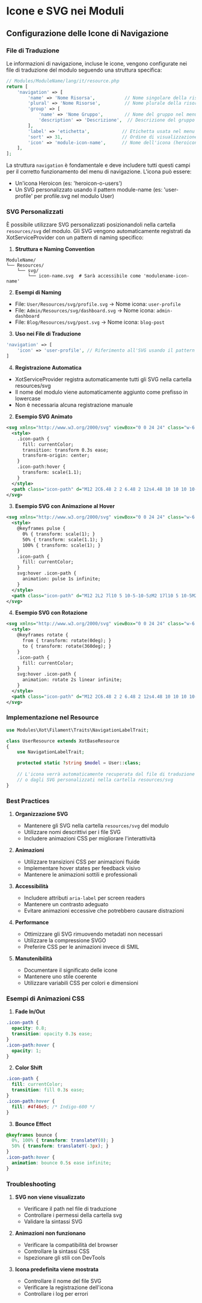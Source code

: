 # Icone e SVG nei Moduli

## Configurazione delle Icone di Navigazione

### File di Traduzione
Le informazioni di navigazione, incluse le icone, vengono configurate nei file di traduzione del modulo seguendo una struttura specifica:

```php
// Modules/ModuleName/lang/it/resource.php
return [
    'navigation' => [
        'name' => 'Nome Risorsa',           // Nome singolare della risorsa
        'plural' => 'Nome Risorse',         // Nome plurale della risorsa
        'group' => [
            'name' => 'Nome Gruppo',        // Nome del gruppo nel menu
            'description' => 'Descrizione',  // Descrizione del gruppo
        ],
        'label' => 'etichetta',            // Etichetta usata nel menu
        'sort' => 31,                      // Ordine di visualizzazione nel menu
        'icon' => 'module-icon-name',      // Nome dell'icona (heroicon o SVG personalizzato)
    ],
];
```

La struttura `navigation` è fondamentale e deve includere tutti questi campi per il corretto funzionamento del menu di navigazione. L'icona può essere:
- Un'icona Heroicon (es: 'heroicon-o-users')
- Un SVG personalizzato usando il pattern module-name (es: 'user-profile' per profile.svg nel modulo User)

### SVG Personalizzati
È possibile utilizzare SVG personalizzati posizionandoli nella cartella `resources/svg` del modulo. Gli SVG vengono automaticamente registrati da XotServiceProvider con un pattern di naming specifico:

1. **Struttura e Naming Convention**
```
ModuleName/
└── Resources/
    └── svg/
        └── icon-name.svg  # Sarà accessibile come 'modulename-icon-name'
```

2. **Esempi di Naming**
- File: `User/Resources/svg/profile.svg` → Nome icona: `user-profile`
- File: `Admin/Resources/svg/dashboard.svg` → Nome icona: `admin-dashboard`
- File: `Blog/Resources/svg/post.svg` → Nome icona: `blog-post`

3. **Uso nei File di Traduzione**
```php
'navigation' => [
    'icon' => 'user-profile', // Riferimento all'SVG usando il pattern module-name
]
```

4. **Registrazione Automatica**
- XotServiceProvider registra automaticamente tutti gli SVG nella cartella resources/svg
- Il nome del modulo viene automaticamente aggiunto come prefisso in lowercase
- Non è necessaria alcuna registrazione manuale

2. **Esempio SVG Animato**
```svg
<svg xmlns="http://www.w3.org/2000/svg" viewBox="0 0 24 24" class="w-6 h-6">
  <style>
    .icon-path {
      fill: currentColor;
      transition: transform 0.3s ease;
      transform-origin: center;
    }
    .icon-path:hover {
      transform: scale(1.1);
    }
  </style>
  <path class="icon-path" d="M12 2C6.48 2 2 6.48 2 12s4.48 10 10 10 10-4.48 10-10S17.52 2 12 2zm0 18c-4.41 0-8-3.59-8-8s3.59-8 8-8 8 3.59 8 8-3.59 8-8 8zm-1-13h2v6h-2zm0 8h2v2h-2z"/>
</svg>
```

3. **Esempio SVG con Animazione al Hover**
```svg
<svg xmlns="http://www.w3.org/2000/svg" viewBox="0 0 24 24" class="w-6 h-6">
  <style>
    @keyframes pulse {
      0% { transform: scale(1); }
      50% { transform: scale(1.1); }
      100% { transform: scale(1); }
    }
    .icon-path {
      fill: currentColor;
    }
    svg:hover .icon-path {
      animation: pulse 1s infinite;
    }
  </style>
  <path class="icon-path" d="M12 2L2 7l10 5 10-5-10-5zM2 17l10 5 10-5M2 12l10 5 10-5"/>
</svg>
```

4. **Esempio SVG con Rotazione**
```svg
<svg xmlns="http://www.w3.org/2000/svg" viewBox="0 0 24 24" class="w-6 h-6">
  <style>
    @keyframes rotate {
      from { transform: rotate(0deg); }
      to { transform: rotate(360deg); }
    }
    .icon-path {
      fill: currentColor;
    }
    svg:hover .icon-path {
      animation: rotate 2s linear infinite;
    }
  </style>
  <path class="icon-path" d="M12 2C6.48 2 2 6.48 2 12s4.48 10 10 10 10-4.48 10-10S17.52 2 12 2zm1 15h-2v-6h2v6zm0-8h-2V7h2v2z"/>
</svg>
```

### Implementazione nel Resource

```php
use Modules\Xot\Filament\Traits\NavigationLabelTrait;

class UserResource extends XotBaseResource
{
    use NavigationLabelTrait;

    protected static ?string $model = User::class;
    
    // L'icona verrà automaticamente recuperata dal file di traduzione
    // o dagli SVG personalizzati nella cartella resources/svg
}
```

### Best Practices

1. **Organizzazione SVG**
   - Mantenere gli SVG nella cartella `resources/svg` del modulo
   - Utilizzare nomi descrittivi per i file SVG
   - Includere animazioni CSS per migliorare l'interattività

2. **Animazioni**
   - Utilizzare transizioni CSS per animazioni fluide
   - Implementare hover states per feedback visivo
   - Mantenere le animazioni sottili e professionali

3. **Accessibilità**
   - Includere attributi `aria-label` per screen readers
   - Mantenere un contrasto adeguato
   - Evitare animazioni eccessive che potrebbero causare distrazioni

4. **Performance**
   - Ottimizzare gli SVG rimuovendo metadati non necessari
   - Utilizzare la compressione SVGO
   - Preferire CSS per le animazioni invece di SMIL

5. **Manutenibilità**
   - Documentare il significato delle icone
   - Mantenere uno stile coerente
   - Utilizzare variabili CSS per colori e dimensioni

### Esempi di Animazioni CSS

1. **Fade In/Out**
```css
.icon-path {
  opacity: 0.8;
  transition: opacity 0.3s ease;
}
.icon-path:hover {
  opacity: 1;
}
```

2. **Color Shift**
```css
.icon-path {
  fill: currentColor;
  transition: fill 0.3s ease;
}
.icon-path:hover {
  fill: #4f46e5; /* Indigo-600 */
}
```

3. **Bounce Effect**
```css
@keyframes bounce {
  0%, 100% { transform: translateY(0); }
  50% { transform: translateY(-3px); }
}
.icon-path:hover {
  animation: bounce 0.5s ease infinite;
}
```

### Troubleshooting

1. **SVG non viene visualizzato**
   - Verificare il path nel file di traduzione
   - Controllare i permessi della cartella svg
   - Validare la sintassi SVG

2. **Animazioni non funzionano**
   - Verificare la compatibilità del browser
   - Controllare la sintassi CSS
   - Ispezionare gli stili con DevTools

3. **Icona predefinita viene mostrata**
   - Controllare il nome del file SVG
   - Verificare la registrazione dell'icona
   - Controllare i log per errori
